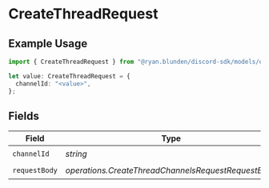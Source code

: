 # CreateThreadRequest

## Example Usage

```typescript
import { CreateThreadRequest } from "@ryan.blunden/discord-sdk/models/operations";

let value: CreateThreadRequest = {
  channelId: "<value>",
};
```

## Fields

| Field                                               | Type                                                | Required                                            | Description                                         |
| --------------------------------------------------- | --------------------------------------------------- | --------------------------------------------------- | --------------------------------------------------- |
| `channelId`                                         | *string*                                            | :heavy_check_mark:                                  | N/A                                                 |
| `requestBody`                                       | *operations.CreateThreadChannelsRequestRequestBody* | :heavy_check_mark:                                  | N/A                                                 |